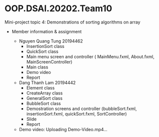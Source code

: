 # OOP.DSAI.20202.Team10

Mini-project topic 4: Demonstrations of sorting algorithms on array

* Member information & assignment
  - Nguyen Quang Tung 20194462
    + InsertionSort class
    + QuickSort class
    +	Main menu screen and controller ( MainMenu.fxml, About.fxml, MainScreenController)
    +	Main class
    + Demo video
    + Report
  - Dang Thanh Lam 20194442
    + Element class
    + CreateArray class
    + GeneralSort class
    + BubbleSort class
    + Demostration screens and controller (bubbleSort.fxml, insertionSort.fxml, quickSort.fxml, SortController)
    + Slide
    + Report
 
  * Demo video: Uploading Demo-Video.mp4…

